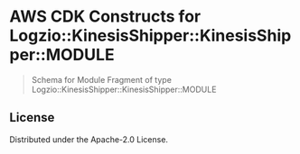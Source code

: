 # AWS CDK Constructs for Logzio::KinesisShipper::KinesisShipper::MODULE

> Schema for Module Fragment of type Logzio::KinesisShipper::KinesisShipper::MODULE


## License

Distributed under the Apache-2.0 License.
